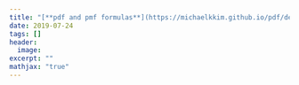 ```yaml
---
title: "[**pdf and pmf formulas**](https://michaelkkim.github.io/pdf/density_formulas.pdf)"
date: 2019-07-24
tags: []
header:
  image:
excerpt: ""
mathjax: "true"
---
```


<!--- [pdf and pmf formulas](https://michaelkkim.github.io/pdf/density_formulas.pdf) --->
